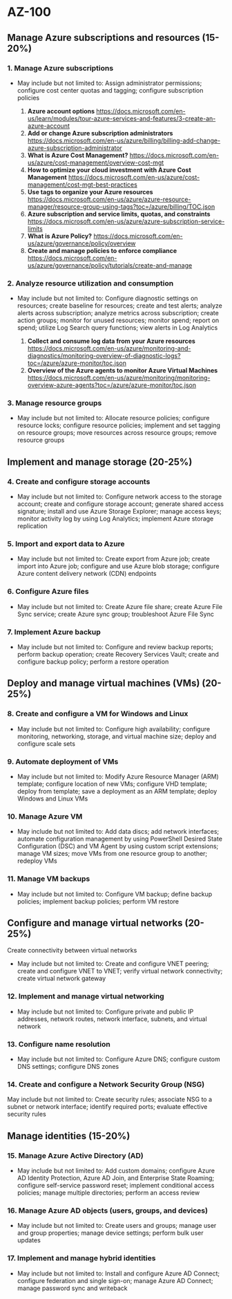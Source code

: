 # AZ-100

## **Manage Azure subscriptions and resources (15-20%)**

### 1. Manage Azure subscriptions

* May include but not limited to: Assign administrator permissions; configure cost center quotas and tagging; configure subscription policies
  
  1. **Azure account options** https://docs.microsoft.com/en-us/learn/modules/tour-azure-services-and-features/3-create-an-azure-account
  1. **Add or change Azure subscription administrators** https://docs.microsoft.com/en-us/azure/billing/billing-add-change-azure-subscription-administrator
  1. **What is Azure Cost Management?** https://docs.microsoft.com/en-us/azure/cost-management/overview-cost-mgt
  1. **How to optimize your cloud investment with Azure Cost Management** https://docs.microsoft.com/en-us/azure/cost-management/cost-mgt-best-practices
  1. **Use tags to organize your Azure resources** https://docs.microsoft.com/en-us/azure/azure-resource-manager/resource-group-using-tags?toc=/azure/billing/TOC.json
  1. **Azure subscription and service limits, quotas, and constraints** https://docs.microsoft.com/en-us/azure/azure-subscription-service-limits
  1. **What is Azure Policy?** https://docs.microsoft.com/en-us/azure/governance/policy/overview
  1. **Create and manage policies to enforce compliance** https://docs.microsoft.com/en-us/azure/governance/policy/tutorials/create-and-manage
  

### 2. **Analyze resource utilization and consumption**

* May include but not limited to: Configure diagnostic settings on resources; create baseline for resources; create and test alerts; analyze alerts across subscription; analyze metrics across subscription; create action groups; monitor for unused resources; monitor spend; report on spend; utilize Log Search query functions; view alerts in Log Analytics

  1. **Collect and consume log data from your Azure resources** https://docs.microsoft.com/en-us/azure/monitoring-and-diagnostics/monitoring-overview-of-diagnostic-logs?toc=/azure/azure-monitor/toc.json
  1. **Overview of the Azure agents to monitor Azure Virtual Machines** https://docs.microsoft.com/en-us/azure/monitoring/monitoring-overview-azure-agents?toc=/azure/azure-monitor/toc.json

### 3. **Manage resource groups**

* May include but not limited to: Allocate resource policies; configure resource locks; configure resource policies; implement and set tagging on resource groups; move resources across resource groups; remove resource groups

## **Implement and manage storage (20-25%)**

### 4. **Create and configure storage accounts**

* May include but not limited to: Configure network access to the storage account; create and configure storage account; generate shared access signature; install and use Azure Storage Explorer; manage access keys; monitor activity log by using Log Analytics; implement Azure storage replication

### 5. **Import and export data to Azure**

* May include but not limited to: Create export from Azure job; create import into Azure job; configure and use Azure blob storage; configure Azure content delivery network (CDN) endpoints

### 6. **Configure Azure files**

* May include but not limited to: Create Azure file share; create Azure File Sync service; create Azure sync group; troubleshoot Azure File Sync

### 7. **Implement Azure backup**

* May include but not limited to: Configure and review backup reports; perform backup operation; create Recovery Services Vault; create and configure backup policy; perform a restore operation

## **Deploy and manage virtual machines (VMs) (20-25%)**

### 8. **Create and configure a VM for Windows and Linux**

* May include but not limited to: Configure high availability; configure monitoring, networking, storage, and virtual machine size; deploy and configure scale sets

### 9. **Automate deployment of VMs**

* May include but not limited to: Modify Azure Resource Manager (ARM) template; configure location of new VMs; configure VHD template; deploy from template; save a deployment as an ARM template; deploy Windows and Linux VMs

### 10. **Manage Azure VM**

* May include but not limited to: Add data discs; add network interfaces; automate configuration management by using PowerShell Desired State Configuration (DSC) and VM Agent by using custom script extensions; manage VM sizes; move VMs from one resource group to another; redeploy VMs

### 11. **Manage VM backups**

* May include but not limited to: Configure VM backup; define backup policies; implement backup policies; perform VM restore

## **Configure and manage virtual networks (20-25%)**
Create connectivity between virtual networks

* May include but not limited to: Create and configure VNET peering; create and configure VNET to VNET; verify virtual network connectivity; create virtual network gateway

### 12. **Implement and manage virtual networking**

* May include but not limited to: Configure private and public IP addresses, network routes, network interface, subnets, and virtual network

### 13. **Configure name resolution**

* May include but not limited to: Configure Azure DNS; configure custom DNS settings; configure DNS zones

### 14. **Create and configure a Network Security Group (NSG)**

May include but not limited to: Create security rules; associate NSG to a subnet or network interface; identify required ports; evaluate effective security rules

## **Manage identities (15-20%)**

### 15. **Manage Azure Active Directory (AD)**

* May include but not limited to: Add custom domains; configure Azure AD Identity Protection, Azure AD Join, and Enterprise State Roaming; configure self-service password reset; implement conditional access policies; manage multiple directories; perform an access review

### 16. **Manage Azure AD objects (users, groups, and devices)**

* May include but not limited to: Create users and groups; manage user and group properties; manage device settings; perform bulk user updates

### 17. **Implement and manage hybrid identities**

* May include but not limited to: Install and configure Azure AD Connect; configure federation and single sign-on; manage Azure AD Connect; manage password sync and writeback
